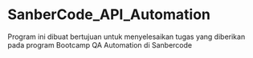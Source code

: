 # SanberCode_API_Automation
Program ini dibuat bertujuan untuk menyelesaikan tugas yang diberikan pada program Bootcamp QA Automation di Sanbercode
